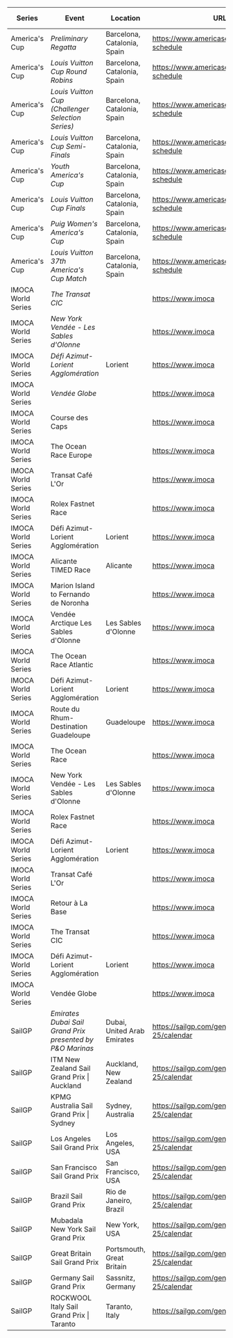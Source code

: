 | Series | Event | Location | URL | Start Date | End Date |
|---|---|---|---|---|---|
| America's Cup | *Preliminary Regatta* | Barcelona, Catalonia, Spain | https://www.americascup.com/en/ac37-schedule | 2024-08-22 | *2024-08-25* |
| America's Cup | *Louis Vuitton Cup Round Robins* | Barcelona, Catalonia, Spain | https://www.americascup.com/en/ac37-schedule | 2024-08-29 | *2024-09-08* |
| America's Cup | *Louis Vuitton Cup (Challenger Selection Series)* | Barcelona, Catalonia, Spain | https://www.americascup.com/en/ac37-schedule | 2024-08-29 | *2024-10-05* |
| America's Cup | *Louis Vuitton Cup Semi-Finals* | Barcelona, Catalonia, Spain | https://www.americascup.com/en/ac37-schedule | 2024-09-14 | *2024-09-19* |
| America's Cup | *Youth America's Cup* | Barcelona, Catalonia, Spain | https://www.americascup.com/en/ac37-schedule | 2024-09-17 | *2024-09-26* |
| America's Cup | *Louis Vuitton Cup Finals* | Barcelona, Catalonia, Spain | https://www.americascup.com/en/ac37-schedule | 2024-09-26 | *2024-10-05* |
| America's Cup | *Puig Women's America's Cup* | Barcelona, Catalonia, Spain | https://www.americascup.com/en/ac37-schedule | 2024-10-05 | *2024-10-13* |
| America's Cup | *Louis Vuitton 37th America's Cup Match* | Barcelona, Catalonia, Spain | https://www.americascup.com/en/ac37-schedule | 2024-10-12 | *2024-10-21* |
| IMOCA World Series | *The Transat CIC* |  | https://www.imoca | 2024 | *2024* |
| IMOCA World Series | *New York Vendée - Les Sables d'Olonne* |  | https://www.imoca | 2024 | *2024* |
| IMOCA World Series | *Défi Azimut-Lorient Agglomération* | Lorient | https://www.imoca | 2024 | *2024* |
| IMOCA World Series | *Vendée Globe* |  | https://www.imoca | 2024 | *2024* |
| IMOCA World Series | Course des Caps |  | https://www.imoca | 2025-06-29 | 2025-06-29 |
| IMOCA World Series | The Ocean Race Europe |  | https://www.imoca | 2025-08-10 | 2025-08-10 |
| IMOCA World Series | Transat Café L'Or |  | https://www.imoca | 2025-10-26 | 2025-10-26 |
| IMOCA World Series | Rolex Fastnet Race |  | https://www.imoca | 2025 | 2025 |
| IMOCA World Series | Défi Azimut-Lorient Agglomération | Lorient | https://www.imoca | 2025 | 2025 |
| IMOCA World Series | Alicante TIMED Race | Alicante | https://www.imoca | 2025 | 2025 |
| IMOCA World Series | Marion Island to Fernando de Noronha |  | https://www.imoca | 2025 | 2025 |
| IMOCA World Series | Vendée Arctique Les Sables d'Olonne | Les Sables d'Olonne | https://www.imoca | 2026 | 2026 |
| IMOCA World Series | The Ocean Race Atlantic |  | https://www.imoca | 2026 | 2026 |
| IMOCA World Series | Défi Azimut-Lorient Agglomération | Lorient | https://www.imoca | 2026 | 2026 |
| IMOCA World Series | Route du Rhum-Destination Guadeloupe | Guadeloupe | https://www.imoca | 2026 | 2026 |
| IMOCA World Series | The Ocean Race |  | https://www.imoca | 2027 | 2027 |
| IMOCA World Series | New York Vendée - Les Sables d'Olonne | Les Sables d'Olonne | https://www.imoca | 2027 | 2027 |
| IMOCA World Series | Rolex Fastnet Race |  | https://www.imoca | 2027 | 2027 |
| IMOCA World Series | Défi Azimut-Lorient Agglomération | Lorient | https://www.imoca | 2027 | 2027 |
| IMOCA World Series | Transat Café L'Or |  | https://www.imoca | 2027 | 2027 |
| IMOCA World Series | Retour à La Base |  | https://www.imoca | 2027 | 2027 |
| IMOCA World Series | The Transat CIC |  | https://www.imoca | 2028 | 2028 |
| IMOCA World Series | Défi Azimut-Lorient Agglomération | Lorient | https://www.imoca | 2028 | 2028 |
| IMOCA World Series | Vendée Globe |  | https://www.imoca | 2028 | 2028 |
| SailGP | *Emirates Dubai Sail Grand Prix presented by P&O Marinas* | Dubai, United Arab Emirates | https://sailgp.com/general/24-25/calendar | 2024-11-23 | *2024-11-24* |
| SailGP | ITM New Zealand Sail Grand Prix &#124; Auckland | Auckland, New Zealand | https://sailgp.com/general/24-25/calendar | 2025-01-18 | 2025-01-19 |
| SailGP | KPMG Australia Sail Grand Prix &#124; Sydney | Sydney, Australia | https://sailgp.com/general/24-25/calendar | 2025-02-08 | 2025-02-09 |
| SailGP | Los Angeles Sail Grand Prix | Los Angeles, USA | https://sailgp.com/general/24-25/calendar | 2025-03-15 | 2025-03-16 |
| SailGP | San Francisco Sail Grand Prix | San Francisco, USA | https://sailgp.com/general/24-25/calendar | 2025-03-22 | 2025-03-23 |
| SailGP | Brazil Sail Grand Prix | Rio de Janeiro, Brazil | https://sailgp.com/general/24-25/calendar | 2025-05-03 | 2025-05-04 |
| SailGP | Mubadala New York Sail Grand Prix | New York, USA | https://sailgp.com/general/24-25/calendar | 2025-06-07 | 2025-06-08 |
| SailGP | Great Britain Sail Grand Prix | Portsmouth, Great Britain | https://sailgp.com/general/24-25/calendar | 2025-07-19 | 2025-07-20 |
| SailGP | Germany Sail Grand Prix | Sassnitz, Germany | https://sailgp.com/general/24-25/calendar | 2025-08-16 | 2025-08-17 |
| SailGP | ROCKWOOL Italy Sail Grand Prix &#124; Taranto | Taranto, Italy | https://sailgp.com/general/24-